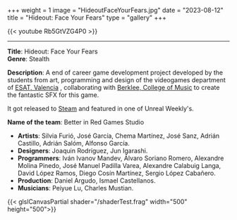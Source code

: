 +++
weight = 1
image = "HideoutFaceYourFears.jpg"
date = "2023-08-12"
title = "Hideout: Face Your Fears"
type = "gallery"
+++

{{< youtube Rb5GtVZG4P0 >}}

---

**Title**: Hideout: Face Your Fears\
**Genre**: Stealth

**Description**:
	A end of career game development project developed by the students from art, programming and design of the videogames department of [ESAT, Valencia](https://www.esat.es/) , collaborating with [Berklee, College of Music](https://www.berklee.edu/) to create the fantastic SFX for this game.

It got released to [Steam](https://store.steampowered.com/app/1659400/Hideout_Face_your_fears/) and featured in one of Unreal Weekly's.

**Name of the team**: Better in Red Games Studio

- **Artists**: Silvia Furió, José García, Chema Martínez, José Sanz, Adrián Castillo, Adrián Salóm, Alfonso García.
- **Designers**: Joaquin Rodríguez, Jun Igarashi.
- **Programmers**: Iván Ivanov Mandev, Álvaro Soriano Romero, Alexandre Molina Pinedo, José Manuel Padilla Varea, Alexandre Calabuig Langa, David López Ramos, Diego Cosín Martínez, Sergio López Cabañero.
- **Production**: Daniel Argudo, Ismael Castellanos.
- **Musicians**: Peiyue Lu, Charles Mustian.


{{< glslCanvasPartial shader="/shaderTest.frag" width="500" height="500">}}
